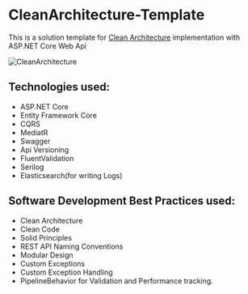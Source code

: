 # CleanArchitecture-Template
This is a solution template for [Clean Architecture](https://blog.cleancoder.com/uncle-bob/2012/08/13/the-clean-architecture.html) implementation with ASP.NET Core Web Api

![CleanArchitecture](https://user-images.githubusercontent.com/42376112/110762993-a61b1580-8266-11eb-9ac1-438072319971.jpg)


## Technologies used:

* ASP.NET Core
* Entity Framework Core
* CQRS
* MediatR
* Swagger
* Api Versioning
* FluentValidation
* Serilog
* Elasticsearch(for writing Logs)

## Software Development Best Practices used:

* Clean Architecture
* Clean Code
* Solid Principles
* REST API Naming Conventions
* Modular Design
* Custom Exceptions
* Custom Exception Handling
* PipelineBehavior for Validation and Performance tracking.

